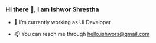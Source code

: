 ### Hi there 👋, I am Ishwor Shrestha

<!--
**ishwors/ishwors** is a ✨ _special_ ✨ repository because its `README.md` (this file) appears on your GitHub profile.

Here are some ideas to get you started:

- 👯 I’m looking to collaborate on ...
- 🤔 I’m looking for help with ...
- 💬 Ask me about ...
- 😄 Pronouns: ...
- ⚡ Fun fact: ...
-->

- 🔭 I’m currently working as UI Developer
<!-- - 🌱 I’m currently learning JS -->
- 📫 You can reach me through hello.ishwors@gmail.com
<!-- - 👯 I'm seeking help from backend stack to work on Hobby Project -->



